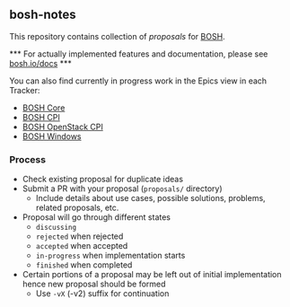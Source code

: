 ## bosh-notes

This repository contains collection of *proposals* for [BOSH](https://github.com/cloudfoundry/bosh).

*** For actually implemented features and documentation, please see [bosh.io/docs](https://bosh.io/docs) ***

You can also find currently in progress work in the Epics view in each Tracker:

- [BOSH Core](https://www.pivotaltracker.com/n/projects/956238)
- [BOSH CPI](https://www.pivotaltracker.com/n/projects/1133984)
- [BOSH OpenStack CPI](https://www.pivotaltracker.com/n/projects/1456570)
- [BOSH Windows](https://www.pivotaltracker.com/n/projects/1479998)

### Process

- Check existing proposal for duplicate ideas
- Submit a PR with your proposal (`proposals/` directory)
  - Include details about use cases, possible solutions, problems, related proposals, etc.
- Proposal will go through different states
  - `discussing`
  - `rejected` when rejected
  - `accepted` when accepted
  - `in-progress` when implementation starts
  - `finished` when completed
- Certain portions of a proposal may be left out of initial implementation hence new proposal should be formed
  - Use `-vX` (-v2) suffix for continuation
